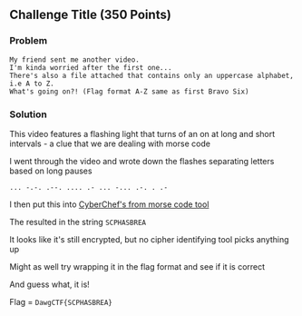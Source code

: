 ## Challenge Title (350 Points)


### Problem
```
My friend sent me another video. 
I'm kinda worried after the first one... 
There's also a file attached that contains only an uppercase alphabet, i.e A to Z. 
What's going on?! (Flag format A-Z same as first Bravo Six)
```

### Solution
This video features a flashing light that turns of an on at long and short intervals - a clue that we are dealing with morse code

I went through the video and wrote down the flashes separating letters based on long pauses

`... -.-. .--. .... .- ... -... .-. . .-`

I then put this into [CyberChef's from morse code tool](https://gchq.github.io/CyberChef/#recipe=From_Morse_Code('Space','Line%20feed')&input=Li4uIC0uLS4gLi0tLiAuLi4uIC4tIC4uLiAtLi4uIC4tLiAuIC4tCg)

The resulted in the string `SCPHASBREA`

It looks like it's still encrypted, but no cipher identifying tool picks anything up

Might as well try wrapping it in the flag format and see if it is correct


And guess what, it is!


Flag = `DawgCTF{SCPHASBREA}`